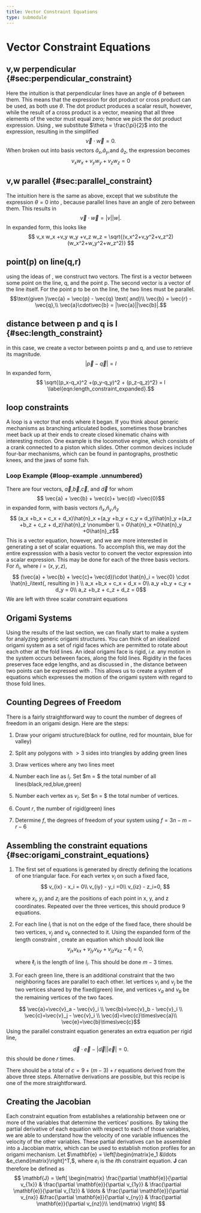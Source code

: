 ```yaml
---
title: Vector Constraint Equations
type: submodule
---
```


# Vector Constraint Equations

## v,w perpendicular {#sec:perpendicular_constraint}

Here the intuition is that perpendicular lines have an angle of $\theta$ between them. This means that the expression for dot product or cross product can be used, as both use $\theta$. The dot product produces a scalar result, however, while the result of a cross product is a vector, meaning that all three elements of the vector must equal zero; hence we pick the dot product expression. Using , we substitute $\theta = \frac{\pi}{2}$ into the expression, resulting in the simplified $$
\vec{v}\cdot\vec{w}=0.$$ When broken out into basis vectors $\hat{a}_x$,$\hat{a}_y$,and $\hat{a}_z$, the expression becomes $$
v_x w_x +v_y w_y +v_z w_z = 0$$

## v,w parallel {#sec:parallel_constraint}

The intuition here is the same as above, except that we substitute the expression $\theta = 0$ into , because parallel lines have an angle of zero between them. This results in $$
\vec{v}\cdot\vec{w}=|v||w|.$$ In expanded form, this looks like $$
v_x w_x +v_y w_y +v_z w_z = \sqrt{(v_x^2+v_y^2+v_z^2)(w_x^2+w_y^2+w_z^2)}
$$

## point(p) on line(q,r)

using the ideas of , we construct two vectors. The first is a vector between some point on the line, q, and the point p. The second vector is a vector of the line itself. For the point p to be on the line, the two lines must be parallel. 
$$\text{given }\vec{a} = \vec{p} - \vec{q} \text{ and}\\
\vec{b} = \vec{r} - \vec{q},\\
\vec{a}\cdot\vec{b} = |\vec{a}||\vec{b}|.$$

## distance between p and q is l {#sec:length_constraint}

in this case, we create a vector between points p and q, and use to retrieve its magnitude. $$
|\vec{p} - \vec{q}| = l \label{eqn:length_constraint}$$ In expanded form, $$
\sqrt{(p_x-q_x)^2 +(p_y-q_y)^2 + (p_z-q_z)^2} = l \label{eqn:length_constraint_expanded}.$$

## loop constraints

A loop is a vector that ends where it began. If you think about generic mechanisms as branching articulated bodies, sometimes those branches meet back up at their ends to create closed kinematic chains with interesting motion. One example is the locomotive engine, which consists of a crank connected to a piston which slides. Other common devices include four-bar mechanisms, which can be found in pantographs, prosthetic knees, and the jaws of some fish.

### Loop Example {#loop-example .unnumbered}

There are four vectors, $\vec{a}$,$\vec{b}$,$\vec{c}$, and $\vec{d}$ for whom $$
\vec{a} + \vec{b} + \vec{c}+ \vec{d} =\vec{0}$$ in expanded form, with basis vectors $\hat{n}_x$,$\hat{n}_y$,$\hat{n}_z$ $$
(a_x +b_x + c_x + d_x)\hat{n}_x
+(a_y +b_y + c_y + d_y)\hat{n}_y
+(a_z +b_z + c_z + d_z)\hat{n}_z  \nonumber \\
= 0\hat{n}_x +0\hat{n}_y +0\hat{n}_z$$ This is a vector equation, however, and we are more interested in generating a set of scalar equations. To accomplish this, we may dot the entire expresssion with a basis vector to convert the vector expression into a scalar expression. This may be done for each of the three basis vectors. For $\hat{n}_i$, where $i=(x,y,z)$, $$
(\vec{a} + \vec{b} + \vec{c}+ \vec{d})\cdot \hat{n}_i = \vec{0} \cdot \hat{n}_i\text{, resulting in } \\
a_x +b_x + c_x + d_x = 0\\
a_y +b_y + c_y + d_y = 0\\
a_z +b_z + c_z + d_z = 0$$ We are left with three scalar constraint equations

## Origami Systems

Using the results of the last section, we can finally start to make a system for analyzing generic origami structures. You can think of an idealized origami system as a set of rigid faces which are permitted to rotate about each other at the fold lines. An ideal origami face is rigid, *i.e.* any motion in the system occurs between faces, along the fold lines. Rigidity in the faces preserves face edge lengths, and as discussed in , the distance between two points can be expressed with . This allows us to create a system of equations which expresses the motion of the origami system with regard to those fold lines.

## Counting Degrees of Freedom

There is a fairly straightforward way to count the number of degrees of freedom in an origami design. Here are the steps:

1.  Draw your origami structure(black for outline, red for mountain, blue for valley)

2.  Split any polygons with $>3$ sides into triangles by adding green lines

3.  Draw vertices where any two lines meet

4.  Number each line as $l_i$. Set \$m = \$ the total number of all lines(black,red,blue,green)

5.  Number each vertex as $v_i$. Set \$n = \$ the total number of vertices.

6.  Count $r$, the number of rigid(green) lines

7.  Determine $f$, the degrees of freedom of your system using $f = 3n-m-r-6$

## Assembling the constraint equations {#sec:origami_constraint_equations}

1.  The first set of equations is generated by directly defining the locations of one triangular face. For each vertex $v_i$ on such a fixed face, $$
    v_{ix} - x_i  = 0\\
    v_{iy} - y_i =0\\
    v_{iz} - z_i=0,
    $$

    where $x_i$, $y_i$ and $z_i$ are the positions of each point in x, y, and z coordinates. Repeated over the three vertices, this should produce 9 equations.

2.  For each line $l_i$ that is not on the edge of the fixed face, there should be two vertices, $v_j$ and $v_k$ connected to it. Using the expanded form of the length constraint , create an equation which should look like $$
    v_{jx}v_{kx}+v_{jy}v_{ky}+v_{jz}v_{kz} - \ell_i=0,
    $$

    where $\ell_i$ is the length of line $l_i$. This should be done $m-3$ times.

3.  For each green line, there is an additional constraint that the two neighboring faces are parallel to each other. let vertices $v_i$ and $v_j$ be the two vertices shared by the fixed(green) line, and vertices $v_a$ and $v_b$ be the remaining vertices of the two faces.

$$
    \vec{a}=\vec{v}_a - \vec{v}_i \\
    \vec{b}=\vec{v}_b - \vec{v}_i \\
    \vec{c}=\vec{v}_j - \vec{v}_i \\
    \vec{d}=\vec{c}\times\vec{a}\\
    \vec{e}=\vec{b}\times\vec{c}$$ Using the parallel constraint equation generates an extra equation per rigid line,

$$
    \vec{d} \cdot \vec{e} - |\vec{d}||\vec{e}| = 0.$$ this should be done $r$ times.

There should be a total of $c=9+(m-3)+r$ equations derived from the above three steps. Alternative derivations are possible, but this recipe is one of the more straightforward.

## Creating the Jacobian

Each constraint equation from establishes a relationship between one or more of the variables that determine the vertices' positions. By taking the partial derivative of each equation with respect to each of those variables, we are able to understand how the velocity of one variable influences the velocity of the other variables. These partial derivatives can be assembled into a Jacobian matrix, which can be used to establish motion profiles for an origami mechanism. Let $\mathbf{e} = \left[\begin{matrix}e_1 &\ldots &e_c\end{matrix}\right]^T,$, where $e_i$ is the $i$th constraint equation. $\mathbf{J}$ can therefore be defined as $$
\mathbf{J} = \left[
\begin{matrix}
\frac{\partial \mathbf{e}}{\partial v_{1x}} & \frac{\partial \mathbf{e}}{\partial v_{1y}} & \frac{\partial \mathbf{e}}{\partial v_{1z}} & \ldots & \frac{\partial \mathbf{e}}{\partial v_{nx}} &\frac{\partial \mathbf{e}}{\partial v_{ny}} & \frac{\partial \mathbf{e}}{\partial v_{nz}}\\
\end{matrix}
\right]
$$
